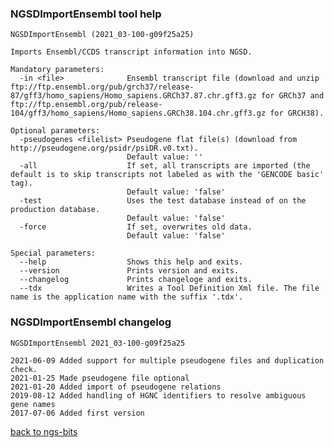 ### NGSDImportEnsembl tool help
	NGSDImportEnsembl (2021_03-100-g09f25a25)
	
	Imports Ensembl/CCDS transcript information into NGSD.
	
	Mandatory parameters:
	  -in <file>              Ensembl transcript file (download and unzip ftp://ftp.ensembl.org/pub/grch37/release-87/gff3/homo_sapiens/Homo_sapiens.GRCh37.87.chr.gff3.gz for GRCh37 and ftp://ftp.ensembl.org/pub/release-104/gff3/homo_sapiens/Homo_sapiens.GRCh38.104.chr.gff3.gz for GRCH38).
	
	Optional parameters:
	  -pseudogenes <filelist> Pseudogene flat file(s) (download from http://pseudogene.org/psidr/psiDR.v0.txt).
	                          Default value: ''
	  -all                    If set, all transcripts are imported (the default is to skip transcripts not labeled as with the 'GENCODE basic' tag).
	                          Default value: 'false'
	  -test                   Uses the test database instead of on the production database.
	                          Default value: 'false'
	  -force                  If set, overwrites old data.
	                          Default value: 'false'
	
	Special parameters:
	  --help                  Shows this help and exits.
	  --version               Prints version and exits.
	  --changelog             Prints changeloge and exits.
	  --tdx                   Writes a Tool Definition Xml file. The file name is the application name with the suffix '.tdx'.
	
### NGSDImportEnsembl changelog
	NGSDImportEnsembl 2021_03-100-g09f25a25
	
	2021-06-09 Added support for multiple pseudogene files and duplication check.
	2021-01-25 Made pseudogene file optional
	2021-01-20 Added import of pseudogene relations
	2019-08-12 Added handling of HGNC identifiers to resolve ambiguous gene names
	2017-07-06 Added first version
[back to ngs-bits](https://github.com/imgag/ngs-bits)